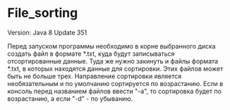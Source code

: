 # File_sorting
Version: Java 8 Update 351

Перед запуском программы необходимо в корне выбранного диска создать файл в формате *.txt, куда будут записываться отсортированные данные.
Туда же нужно закинуть и файлы формата *.txt, в которых находятся данные для сортировки. Этих файлов может быть не больше трех.
Направление сортировки является необязательным и по умолчанию сортируется по возрастанию.
Если в консоль перед названием файлов ввести "-a", то сортировка будет по возрастанию, а если "-d" - по убыванию.
